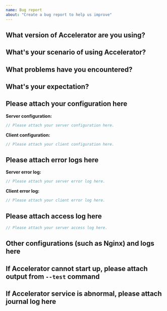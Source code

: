 ```yaml
---
name: Bug report
about: "Create a bug report to help us improve"
---
```


<!--
Please answer all the questions with enough information. All issues not following this template will be closed immediately.
If you are not sure if your question is truely a bug of Accelerator, please discuss it at https://github.com/vdonkey/accelerator/discussions first.
-->

## What version of Accelerator are you using?

<!-- If you deploy different versions of Accelerator on server and client, please explicitly point out -->


## What's your scenario of using Accelerator?

<!-- E.g., watching YouTube videos in browsers via Socks/VMess proxy -->


## What problems have you encountered?

<!-- Please describe in detail, such as timeout, fake TLS certificate, etc -->


## What's your expectation?



## Please attach your configuration here

<!-- Remember to mask your IP address or hostname -->

**Server configuration:**

```javascript
// Please attach your server configuration here.

```

**Client configuration:**

```javascript
// Please attach your client configuration here.

```

## Please attach error logs here

<!--
only trailing lines if the log file is large in size.
Error log file is usually at `/var/log/accelerator/error.log` on Linux.
-->

**Server error log:**

```javascript
// Please attach your server error log here.

```

**Client error log:**

```javascript
// Please attach your client error log here.

```

## Please attach access log here

<!-- Access log is usually at '/var/log/accelerator/access.log' on Linux. -->

```javascript
// Please attach your server access log here.

```

## Other configurations (such as Nginx) and logs here



## If Accelerator cannot start up, please attach output from `--test` command



## If Accelerator service is abnormal, please attach journal log here

<!-- Usual command is `journalctl -u accelerator` -->

<!-- Please review your issue and check the format before submitting. -->
